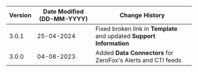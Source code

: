 | **Version** | **Date Modified (DD-MM-YYYY)** | **Change History**                          |
|-------------|--------------------------------|---------------------------------------------|
| 3.0.1       | 25-04-2024                     | Fixed broken link in **Template** and updated **Support Information** |
| 3.0.0       | 04-08-2023                     | Added **Data Connectors** for ZeroFox's Alerts and CTI feeds |